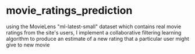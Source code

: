 # movie_ratings_prediction
using the MovieLens "ml-latest-small" dataset which contains real movie ratings from the site's users, I implement a collaborative filtering learning algorithm to produce an estimate of a new rating that a particular user might give to new movie
